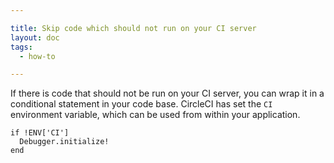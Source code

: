 ```yaml
---

title: Skip code which should not run on your CI server
layout: doc
tags:
  - how-to

---
```


If there is code that should not be run on your CI server, you can wrap it in a conditional statement in your code base.
CircleCI has set the `CI` environment variable, which can be used from within your application.

```
if !ENV['CI']
  Debugger.initialize!
end
```
